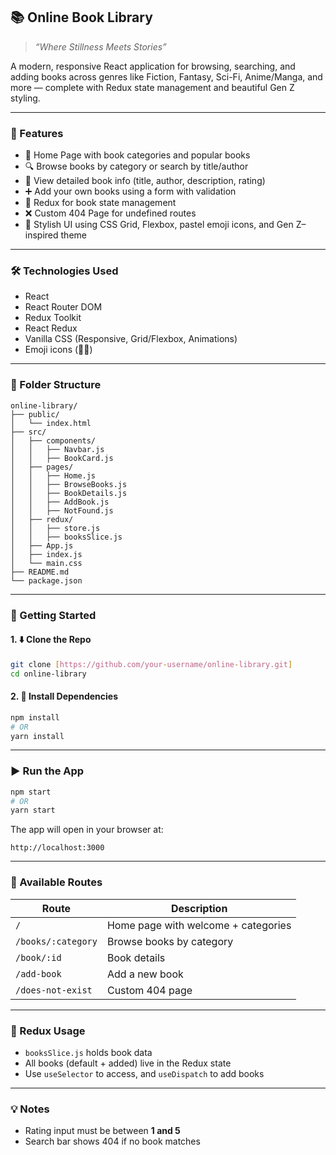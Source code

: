 
## 📚 Online Book Library

> *“Where Stillness Meets Stories”*

A modern, responsive React application for browsing, searching, and adding books across genres like Fiction, Fantasy, Sci-Fi, Anime/Manga, and more — complete with Redux state management and beautiful Gen Z styling.

---

### 🚀 Features

* 📌 Home Page with book categories and popular books
* 🔍 Browse books by category or search by title/author
* 📘 View detailed book info (title, author, description, rating)
* ➕ Add your own books using a form with validation
* 🧠 Redux for book state management
* ❌ Custom 404 Page for undefined routes
* 🎨 Stylish UI using CSS Grid, Flexbox, pastel emoji icons, and Gen Z–inspired theme

---

### 🛠️ Technologies Used

* React
* React Router DOM
* Redux Toolkit
* React Redux
* Vanilla CSS (Responsive, Grid/Flexbox, Animations)
* Emoji icons (📖✨)

---

### 📁 Folder Structure

```
online-library/
├── public/
│   └── index.html
├── src/
│   ├── components/
│   │   ├── Navbar.js
│   │   ├── BookCard.js
│   ├── pages/
│   │   ├── Home.js
│   │   ├── BrowseBooks.js
│   │   ├── BookDetails.js
│   │   ├── AddBook.js
│   │   ├── NotFound.js
│   ├── redux/
│   │   ├── store.js
│   │   ├── booksSlice.js
│   ├── App.js
│   ├── index.js
│   └── main.css
├── README.md
└── package.json
```

---

### 🧪 Getting Started


#### 1. ⬇️ Clone the Repo

```bash
git clone [https://github.com/your-username/online-library.git]
cd online-library
```

#### 2. 🔨 Install Dependencies

```bash
npm install
# OR
yarn install
```

---

### ▶️ Run the App

```bash
npm start
# OR
yarn start
```

The app will open in your browser at:

```
http://localhost:3000
```

---

### 🧩 Available Routes

| Route              | Description                         |
| ------------------ | ----------------------------------- |
| `/`                | Home page with welcome + categories |
| `/books/:category` | Browse books by category            |
| `/book/:id`        | Book details                        |
| `/add-book`        | Add a new book                      |
| `/does-not-exist`  | Custom 404 page                     |

---

### 🧠 Redux Usage

* `booksSlice.js` holds book data
* All books (default + added) live in the Redux state
* Use `useSelector` to access, and `useDispatch` to add books

---

### 💡 Notes

* Rating input must be between **1 and 5**
* Search bar shows 404 if no book matches

